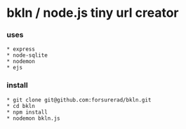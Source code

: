 
# bkln / node.js tiny url creator

### uses

	* express
	* node-sqlite
	* nodemon
	* ejs

### install

 	* git clone git@github.com:forsurerad/bkln.git
 	* cd bkln
 	* npm install
 	* nodemon bkln.js
